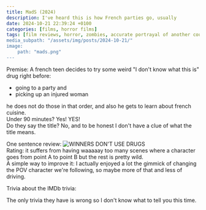 ```yaml
---
title: MadS (2024)
description: I've heard this is how French parties go, usually
date: 2024-10-21 22:39:24 +0100
categories: [films, horror films]
tags: [film reviews, horror, zombies, accurate portrayal of another country, spooktober 2024, they don't say the title]
media_subpath: "/assets/img/posts/2024-10-21/"
image:
    path: "mads.png"
---
```

<span class="reviewsection">Premise:</span> A french teen decides to try some weird "I don't know what this is" drug right before:
- going to a party and
- picking up an injured woman

he does not do those in that order, and also he gets to learn about french cuisine.<br/>
<span class="reviewsection">Under 90 minutes?</span> Yes! YES!<br/>
<span class="reviewsection">Do they say the title?</span> No, and to be honest I don't have a clue of what the title means.

<span class="reviewsection">One sentence review:</span>
![WINNERS DON'T USE DRUGS](winners.png)<br/>
<span class="reviewsection">Rating:</span> it suffers from having waaaaay too many scenes where a character goes from point A to point B but the rest is pretty wild.<br/>
<span class="reviewsection">A simple way to improve it:</span> I actually enjoyed a lot the gimmick of changing the POV character we're following, so maybe more of that and less of driving.

<span class="reviewsection">Trivia about the IMDb trivia:</span>

The only trivia they have is wrong so I don't know what to tell you this time.